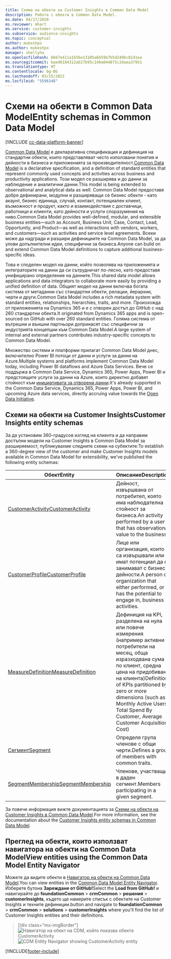 ```yaml
---
title: Схема на обекти на Customer Insights в Common Data Model
description: Работа с обекти в Common Data Model.
ms.date: 04/17/2020
ms.reviewer: mhart
ms.service: customer-insights
ms.subservice: audience-insights
ms.topic: conceptual
author: mukeshpo
ms.author: mukeshpo
manager: shellyha
ms.openlocfilehash: 6667e411a1b56e13105a6b59b7b5d249bc8141ea
ms.sourcegitcommit: bae40184312ab27b95c140a044875c2daea37951
ms.translationtype: HT
ms.contentlocale: bg-BG
ms.lasthandoff: 03/15/2021
ms.locfileid: "5596348"
---
```

# <a name="entity-schemas-in-common-data-model"></a><span data-ttu-id="025e0-103">Схеми на обекти в Common Data Model</span><span class="sxs-lookup"><span data-stu-id="025e0-103">Entity schemas in Common Data Model</span></span>

[!INCLUDE [cc-data-platform-banner](../includes/cc-data-platform-banner.md)]

<span data-ttu-id="025e0-104">[Common Data Model](/common-data-model/) е декларативна спецификация и дефиниция на стандартни обекти, които представляват често използвани понятия и дейности в бизнеса и приложенията за производителност.</span><span class="sxs-lookup"><span data-stu-id="025e0-104">[Common Data Model](/common-data-model/) is a declarative specification, and a definition of standard entities that represent commonly used concepts and activities across business and productivity applications.</span></span> <span data-ttu-id="025e0-105">Този модел се разширява и до данни за наблюдение и аналитични данни.</span><span class="sxs-lookup"><span data-stu-id="025e0-105">This model is being extended to observational and analytical data as well.</span></span> <span data-ttu-id="025e0-106">Common Data Model предоставя добре дефинирани, модулни и разширяващи се бизнес обекти - като акаунт, бизнес единица, случай, контакт, потенциален клиент, възможност и продукт, както и взаимодействия с доставчици, работници и клиенти, като дейности и услуги споразумения на ниво.</span><span class="sxs-lookup"><span data-stu-id="025e0-106">Common Data Model provides well-defined, modular, and extensible business entities—such as Account, Business Unit, Case, Contact, Lead, Opportunity, and Product—as well as interactions with vendors, workers, and customers—such as activities and service level agreements.</span></span> <span data-ttu-id="025e0-107">Всеки може да надгради и разшири дефинициите на Common Data Model, за да улови допълнителни идеи, специфични за бизнеса.</span><span class="sxs-lookup"><span data-stu-id="025e0-107">Anyone can build on and extend Common Data Model definitions to capture additional business-specific ideas.</span></span>

<span data-ttu-id="025e0-108">Това е споделен модел на данни, който позволява на приложенията и интеграторите на данни да си сътрудничат по-лесно, като предоставя унифицирано определение на данните.</span><span class="sxs-lookup"><span data-stu-id="025e0-108">This shared data model allows applications and data integrators to collaborate more easily by providing a unified definition of data.</span></span> <span data-ttu-id="025e0-109">Общият модел на данни включва богата система от метаданни със стандартни обекти, релации, йерархии, черти и други.</span><span class="sxs-lookup"><span data-stu-id="025e0-109">Common Data Model includes a rich metadata system with standard entities, relationships, hierarchies, traits, and more.</span></span> <span data-ttu-id="025e0-110">Произхожда от приложенията на Dynamics 365 и е с отворен достъп до GitHub с над 260 стандартни обекта.</span><span class="sxs-lookup"><span data-stu-id="025e0-110">It originated from Dynamics 365 apps and is open-sourced on GitHub with over 260 standard entities.</span></span> <span data-ttu-id="025e0-111">Голяма система от вътрешни и външни партньори допринасят със специфични за индустрията концепции към Common Data Model.</span><span class="sxs-lookup"><span data-stu-id="025e0-111">A large system of internal and external partners contributes industry-specific concepts to Common Data Model.</span></span>

<span data-ttu-id="025e0-112">Множество системи и платформи прилагат Common Data Model днес, включително Power BI потоци от данни и услуги за данни на Azure.</span><span class="sxs-lookup"><span data-stu-id="025e0-112">Multiple systems and platforms implement Common Data Model today, including Power BI dataflows and Azure Data Services.</span></span> <span data-ttu-id="025e0-113">Вече се поддържа в Common Data Service, Dynamics 365, Power Apps, Power BI и предстоящите услуги за данни на Azure, които директно добавят стойност към [инициативата за отворени данни](https://www.microsoft.com/open-data-initiative).</span><span class="sxs-lookup"><span data-stu-id="025e0-113">It's already supported in the Common Data Service, Dynamics 365, Power Apps, Power BI, and upcoming Azure data services, directly accruing value towards the [Open Data Initiative](https://www.microsoft.com/open-data-initiative).</span></span>

## <a name="customer-insights-entity-schemas"></a><span data-ttu-id="025e0-114">Схеми на обекти на Customer Insights</span><span class="sxs-lookup"><span data-stu-id="025e0-114">Customer Insights entity schemas</span></span>

<span data-ttu-id="025e0-115">За да установим 360-градусов изглед на клиента и да направим достъпни модели на Customer Insights в Common Data Model за разширяемост, публикувахме следните схеми на субектите:</span><span class="sxs-lookup"><span data-stu-id="025e0-115">To establish a 360-degree view of the customer and make Customer Insights models available in Common Data Model for extensibility, we've published the following entity schemas:</span></span>

| <span data-ttu-id="025e0-116">Обект</span><span class="sxs-lookup"><span data-stu-id="025e0-116">Entity</span></span> | <span data-ttu-id="025e0-117">Описание</span><span class="sxs-lookup"><span data-stu-id="025e0-117">Description</span></span> |
|---------|---------|
|[<span data-ttu-id="025e0-118">CustomerActivity</span><span class="sxs-lookup"><span data-stu-id="025e0-118">CustomerActivity</span></span>](/common-data-model/schema/core/applicationcommon/foundationcommon/crmcommon/solutions/customerinsights/customeractivity) | <span data-ttu-id="025e0-119">Дейност, извършвана от потребител, която има наблюдателна стойност за бизнеса.</span><span class="sxs-lookup"><span data-stu-id="025e0-119">An activity performed by a user that has observational value to the business.</span></span> |
|[<span data-ttu-id="025e0-120">CustomerProfile</span><span class="sxs-lookup"><span data-stu-id="025e0-120">CustomerProfile</span></span>](/common-data-model/schema/core/applicationcommon/foundationcommon/crmcommon/solutions/customerinsights/customerprofile) | <span data-ttu-id="025e0-121">Лице или организация, които са извършвали или имат потенциал да се занимават с бизнес дейности.</span><span class="sxs-lookup"><span data-stu-id="025e0-121">A person or organization that either performed, or has the potential to engage in, business activities.</span></span> |
|[<span data-ttu-id="025e0-122">MeasureDefinition</span><span class="sxs-lookup"><span data-stu-id="025e0-122">MeasureDefinition</span></span>](/common-data-model/schema/core/applicationcommon/foundationcommon/crmcommon/solutions/customerinsights/measuredefinition) | <span data-ttu-id="025e0-123">Дефиниция на KPI, разделена на нула или повече измерения (например активни потребители на месец, обща изразходвана сума по клиент, средна цена на придобиване на клиента)</span><span class="sxs-lookup"><span data-stu-id="025e0-123">Definition of KPIs partitioned by zero or more dimensions (such as Monthly Active Users, Total Spend By Customer, Average Customer Acquisition Cost)</span></span> |
|[<span data-ttu-id="025e0-124">Сегмент</span><span class="sxs-lookup"><span data-stu-id="025e0-124">Segment</span></span>](/common-data-model/schema/core/applicationcommon/foundationcommon/crmcommon/solutions/customerinsights/segment) | <span data-ttu-id="025e0-125">Определя група членове с общи черти.</span><span class="sxs-lookup"><span data-stu-id="025e0-125">Defines a group of members with common traits.</span></span> |
|[<span data-ttu-id="025e0-126">SegmentMembership</span><span class="sxs-lookup"><span data-stu-id="025e0-126">SegmentMembership</span></span>](/common-data-model/schema/core/applicationcommon/foundationcommon/crmcommon/solutions/customerinsights/segmentmembership) | <span data-ttu-id="025e0-127">Членове, участващи в даден сегмент.</span><span class="sxs-lookup"><span data-stu-id="025e0-127">Members participating in a given segment.</span></span> |

<span data-ttu-id="025e0-128">За повече информация вижте документацията за [Схеми на обекти на Customer Insights в Common Data Model](/common-data-model/schema/core/applicationcommon/foundationcommon/crmcommon/solutions/customerinsights/overview).</span><span class="sxs-lookup"><span data-stu-id="025e0-128">For more information, see the documentation about the [Customer Insights entity schemas in Common Data Model](/common-data-model/schema/core/applicationcommon/foundationcommon/crmcommon/solutions/customerinsights/overview).</span></span>

## <a name="view-entities-using-the-common-data-model-entity-navigator"></a><span data-ttu-id="025e0-129">Преглед на обекти, които използват навигатора на обекти на Common Data Model</span><span class="sxs-lookup"><span data-stu-id="025e0-129">View entities using the Common Data Model Entity Navigator</span></span>

<span data-ttu-id="025e0-130">Можете да видите обекти в [Навигатор на обекти на Common Data Model](https://microsoft.github.io/CDM/).</span><span class="sxs-lookup"><span data-stu-id="025e0-130">You can view entities in the [Common Data Model Entity Navigator](https://microsoft.github.io/CDM/).</span></span> <span data-ttu-id="025e0-131">Изберете бутона **Зареждане от GitHub!**</span><span class="sxs-lookup"><span data-stu-id="025e0-131">Select the **Load from GitHub!**</span></span> <span data-ttu-id="025e0-132">и навигирайте до **foundationCommon** > **crmCommon** > **решения** > **customerInsights**, където ще намерите списък с обектите на Customer Insights и техните дефиниции.</span><span class="sxs-lookup"><span data-stu-id="025e0-132">button and navigate to **foundationCommon** > **crmCommon** > **solutions** > **customerInsights** where you'll find the list of Customer Insights entities and their definitions.</span></span>
> [!div class="mx-imgBorder"]
> <span data-ttu-id="025e0-133">![Навигатор на обект на CDM, който показва обекта CustomerActivity](media/CDM-entity-navigator.png "Навигатор на обект на CDM, който показва обекта CustomerActivity")</span><span class="sxs-lookup"><span data-stu-id="025e0-133">![CDM Entity Navigator showing CustomerActivity entity](media/CDM-entity-navigator.png "CDM Entity Navigator showing CustomerActivity entity")</span></span>


[!INCLUDE[footer-include](../includes/footer-banner.md)]